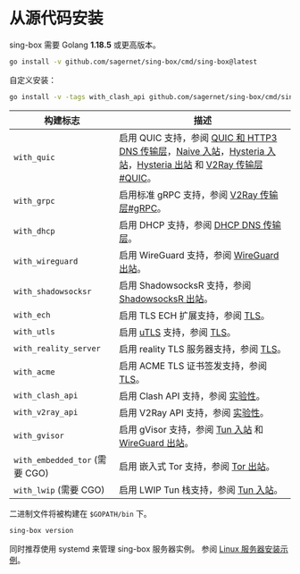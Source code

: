 # 从源代码安装

sing-box 需要 Golang **1.18.5** 或更高版本。

```bash
go install -v github.com/sagernet/sing-box/cmd/sing-box@latest
```

自定义安装：

```bash
go install -v -tags with_clash_api github.com/sagernet/sing-box/cmd/sing-box@latest
```

| 构建标志                         | 描述                                                                                                                                                                                                                                                                      |
|------------------------------|-------------------------------------------------------------------------------------------------------------------------------------------------------------------------------------------------------------------------------------------------------------------------|
| `with_quic`                  | 启用 QUIC 支持，参阅 [QUIC 和 HTTP3 DNS 传输层](/configuration/dns/server)，[Naive 入站](/configuration/inbound/naive)，[Hysteria 入站](/configuration/inbound/hysteria)，[Hysteria 出站](/configuration/outbound/hysteria) 和 [V2Ray 传输层#QUIC](/configuration/shared/v2ray-transport#quic)。 |
| `with_grpc`                  | 启用标准 gRPC 支持，参阅 [V2Ray 传输层#gRPC](/configuration/shared/v2ray-transport#grpc)。                                                                                                                                                                                           |
| `with_dhcp`                  | 启用 DHCP 支持，参阅 [DHCP DNS 传输层](/configuration/dns/server)。                                                                                                                                                                                                                |
| `with_wireguard`             | 启用 WireGuard 支持，参阅 [WireGuard 出站](/configuration/outbound/wireguard)。                                                                                                                                                                                                   |
| `with_shadowsocksr`          | 启用 ShadowsocksR 支持，参阅 [ShadowsocksR 出站](/configuration/outbound/shadowsocksr)。                                                                                                                                                                                          |
| `with_ech`                   | 启用 TLS ECH 扩展支持，参阅 [TLS](/configuration/shared/tls#ech)。                                                                                                                                                                                                                |
| `with_utls`                  | 启用 [uTLS](https://github.com/refraction-networking/utls) 支持，参阅 [TLS](/configuration/shared/tls#utls)。                                                                                                                                                                   |
| `with_reality_server`        | 启用 reality TLS 服务器支持，参阅 [TLS](/configuration/shared/tls)。                                                                                                                                                                                                               |
| `with_acme`                  | 启用 ACME TLS 证书签发支持，参阅 [TLS](/configuration/shared/tls)。                                                                                                                                                                                                                 |
| `with_clash_api`             | 启用 Clash API 支持，参阅 [实验性](/configuration/experimental#clash-api-fields)。                                                                                                                                                                                                 |
| `with_v2ray_api`             | 启用 V2Ray API 支持，参阅 [实验性](/configuration/experimental#v2ray-api-fields)。                                                                                                                                                                                                 |
| `with_gvisor`                | 启用 gVisor 支持，参阅 [Tun 入站](/configuration/inbound/tun#stack) 和 [WireGuard 出站](/configuration/outbound/wireguard#system_interface)。                                                                                                                                        |
| `with_embedded_tor` (需要 CGO) | 启用 嵌入式 Tor 支持，参阅 [Tor 出站](/configuration/outbound/tor)。                                                                                                                                                                                                                 |
| `with_lwip` (需要 CGO)         | 启用 LWIP Tun 栈支持，参阅 [Tun 入站](/configuration/inbound/tun#stack)。                                                                                                                                                                                                          |

二进制文件将被构建在 `$GOPATH/bin` 下。

```bash
sing-box version
```

同时推荐使用 systemd 来管理 sing-box 服务器实例。
参阅 [Linux 服务器安装示例](/examples/linux-server-installation)。